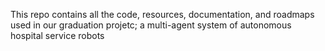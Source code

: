 This repo contains all the code, resources, documentation, and roadmaps used in our graduation projetc; a multi-agent system of autonomous hospital service robots 
